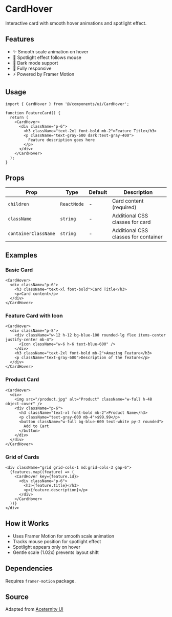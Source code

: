 # CardHover

Interactive card with smooth hover animations and spotlight effect.

## Features

- ✨ Smooth scale animation on hover
- 🔦 Spotlight effect follows mouse
- 🎨 Dark mode support
- 📱 Fully responsive
- ⚡ Powered by Framer Motion

## Usage

```tsx
import { CardHover } from '@/components/ui/CardHover';

function FeatureCard() {
  return (
    <CardHover>
      <div className="p-6">
        <h3 className="text-2xl font-bold mb-2">Feature Title</h3>
        <p className="text-gray-600 dark:text-gray-400">
          Feature description goes here
        </p>
      </div>
    </CardHover>
  );
}
```

## Props

| Prop | Type | Default | Description |
|------|------|---------|-------------|
| `children` | `ReactNode` | - | Card content (required) |
| `className` | `string` | - | Additional CSS classes for card |
| `containerClassName` | `string` | - | Additional CSS classes for container |

## Examples

### Basic Card

```tsx
<CardHover>
  <div className="p-6">
    <h3 className="text-xl font-bold">Card Title</h3>
    <p>Card content</p>
  </div>
</CardHover>
```

### Feature Card with Icon

```tsx
<CardHover>
  <div className="p-8">
    <div className="w-12 h-12 bg-blue-100 rounded-lg flex items-center justify-center mb-4">
      <Icon className="w-6 h-6 text-blue-600" />
    </div>
    <h3 className="text-2xl font-bold mb-2">Amazing Feature</h3>
    <p className="text-gray-600">Description of the feature</p>
  </div>
</CardHover>
```

### Product Card

```tsx
<CardHover>
  <div>
    <img src="/product.jpg" alt="Product" className="w-full h-48 object-cover" />
    <div className="p-6">
      <h3 className="text-xl font-bold mb-2">Product Name</h3>
      <p className="text-gray-600 mb-4">$99.99</p>
      <button className="w-full bg-blue-600 text-white py-2 rounded">
        Add to Cart
      </button>
    </div>
  </div>
</CardHover>
```

### Grid of Cards

```tsx
<div className="grid grid-cols-1 md:grid-cols-3 gap-6">
  {features.map((feature) => (
    <CardHover key={feature.id}>
      <div className="p-6">
        <h3>{feature.title}</h3>
        <p>{feature.description}</p>
      </div>
    </CardHover>
  ))}
</div>
```

## How it Works

- Uses Framer Motion for smooth scale animation
- Tracks mouse position for spotlight effect
- Spotlight appears only on hover
- Gentle scale (1.02x) prevents layout shift

## Dependencies

Requires `framer-motion` package.

## Source

Adapted from [Aceternity UI](https://ui.aceternity.com/components/hover-effect)
